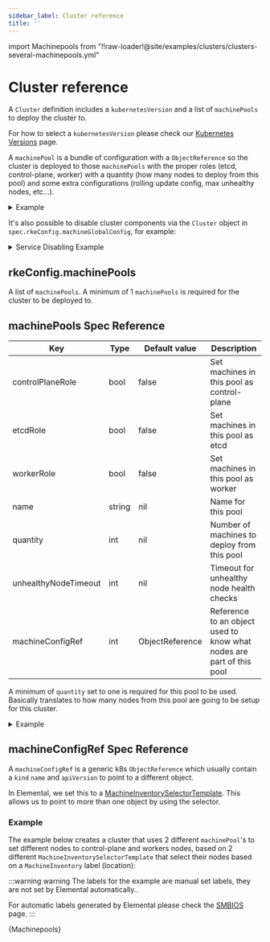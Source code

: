 ```yaml
---
sidebar_label: Cluster reference
title: ''
---
```


<head>
  <link rel="canonical" href="https://elemental.docs.rancher.com/cluster-reference"/>
</head>

import Machinepools from "!!raw-loader!@site/examples/clusters/clusters-several-machinepools.yml"

# Cluster reference

A `Cluster` definition includes a `kubernetesVersion` and a list of `machinePools` to deploy the cluster to.

For how to select a `kubernetesVersion` please check our [Kubernetes Versions](kubernetesversions.md) page.

A `machinePool` is a bundle of configuration with a `ObjectReference` so the cluster is deployed to those `machinePools`
with the proper roles (etcd, control-plane, worker) with a quantity (how many nodes to deploy from this pool) and some extra configurations (rolling update config, max unhealthy nodes, etc...).

<details>
  <summary>Example</summary>

  ```yaml showLineNumbers
  kind: Cluster
  apiVersion: provisioning.cattle.io/v1
  metadata:
    name: ...
    namespace: ...
  spec:
    rkeConfig:
      machinePools:
        - name: ...
          controlPlaneRole: ...
          etcdRole: ...
          workerRole: ...
          quantity: ...
          machineConfigRef:
            apiVersion: elemental.cattle.io/v1beta1
            kind: MachineInventorySelectorTemplate
            name: ...
        - name: ...
          controlPlaneRole: ...
          etcdRole: ...
          workerRole: ...
          quantity: ...
          machineConfigRef:
            apiVersion: elemental.cattle.io/v1beta1
            kind: MachineInventorySelectorTemplate
            name: ...
  ```

</details>

It's also possible to disable cluster components via the `Cluster` object in `spec.rkeConfig.machineGlobalConfig`, for example:

<details>
  <summary>Service Disabling Example</summary>

  ```yaml showLineNumbers
  kind: Cluster
  apiVersion: provisioning.cattle.io/v1
  metadata:
    name: ...
    namespace: ...
  spec:
    rkeConfig:
      machinePools:
        - name: ...
          controlPlaneRole: ...
          etcdRole: ...
          workerRole: ...
          quantity: ...
          machineConfigRef:
            apiVersion: elemental.cattle.io/v1beta1
            kind: MachineInventorySelectorTemplate
            name: ...
      machineGlobalConfig:
        disable:
          - servicelb
          - ...
  ```

</details>

## rkeConfig.machinePools

A list of `machinePools`. A minimum of 1 `machinePools` is required for the cluster to be deployed to.

## machinePools Spec Reference

| Key                  | Type   | Default value   | Description                                                          |
|----------------------|--------|-----------------|----------------------------------------------------------------------|
| controlPlaneRole     | bool   | false           | Set machines in this pool as control-plane                           |
| etcdRole             | bool   | false           | Set machines in this pool as etcd                                    |
| workerRole           | bool   | false           | Set machines in this pool as worker                                  |
| name                 | string | nil             | Name for this pool                                                   |
| quantity             | int    | nil             | Number of machines to deploy from this pool                          |
| unhealthyNodeTimeout | int    | nil             | Timeout for unhealthy node health checks                             |
| machineConfigRef     | int    | ObjectReference | Reference to an object used to know what nodes are part of this pool |

A minimum of `quantity` set to one is required for this pool to be used.
Basically translates to how many nodes from this pool are going to be setup for this cluster.

<details>
  <summary>Example</summary>

  ```yaml showLineNumbers
  kind: Cluster
  apiVersion: provisioning.cattle.io/v1
  metadata:
    name: cluster-example
    namespace: example-default
  spec:
    rkeConfig:
      machinePools:
        - name: examplePool 
          controlPlaneRole: true
          etcdRole: true
          workerRole: false
          quantity: 3
          unhealthyNodeTimeout: 0s
          machineConfigRef:
            apiVersion: elemental.cattle.io/v1beta1
            kind: MachineInventorySelectorTemplate
            name: exampleSelector
  ```

</details>

## machineConfigRef Spec Reference

A `machineConfigRef` is a generic k8s `ObjectReference` which usually contain a
`kind` `name` and `apiVersion` to point to a different object.

In Elemental, we set this to a [MachineInventorySelectorTemplate](machineinventoryselectortemplate-reference.md).
This allows us to point to more than one object by using the selector.

### Example

The example below creates a cluster that uses 2 different `machinePool`'s to set different nodes to control-plane and workers nodes,
based on 2 different `MachineInventorySelectorTemplate` that select their nodes based on a `MachineInventory` label (location):

:::warning warning
The labels for the example are manual set labels, they are not set by Elemental automatically..

For automatic labels generated by Elemental please check the [SMBIOS](smbios.md) page.
:::

<CodeBlock language="yaml" title="Example of a cluster with more than one machinePool" showLineNumbers>{Machinepools}</CodeBlock>
